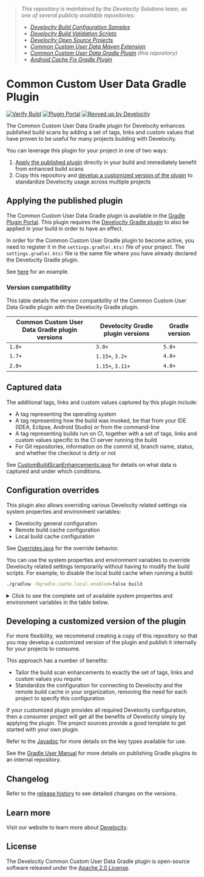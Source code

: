 > _This repository is maintained by the Develocity Solutions team, as one of several publicly available repositories:_
> - _[Develocity Build Configuration Samples][develocity-build-config-samples]_
> - _[Develocity Build Validation Scripts][develocity-build-validation-scripts]_
> - _[Develocity Open Source Projects][develocity-oss-projects]_
> - _[Common Custom User Data Maven Extension][ccud-maven-extension]_
> - _[Common Custom User Data Gradle Plugin][ccud-gradle-plugin] (this repository)_
> - _[Android Cache Fix Gradle Plugin][android-cache-fix-plugin]_

# Common Custom User Data Gradle Plugin

[![Verify Build](https://github.com/gradle/common-custom-user-data-gradle-plugin/actions/workflows/build-verification.yml/badge.svg?branch=main)](https://github.com/gradle/common-custom-user-data-gradle-plugin/actions/workflows/build-verification.yml)
[![Plugin Portal](https://img.shields.io/maven-metadata/v?metadataUrl=https://plugins.gradle.org/m2/com/gradle/common-custom-user-data-gradle-plugin/maven-metadata.xml&label=Plugin%20Portal)](https://plugins.gradle.org/plugin/com.gradle.common-custom-user-data-gradle-plugin)
[![Revved up by Develocity](https://img.shields.io/badge/Revved%20up%20by-Develocity-06A0CE?logo=Gradle&labelColor=02303A)](https://ge.solutions-team.gradle.com/scans)

The Common Custom User Data Gradle plugin for Develocity enhances published build scans
by adding a set of tags, links and custom values that have proven to be useful for many projects building with Develocity.

You can leverage this plugin for your project in one of two ways:
1. [Apply the published plugin](#applying-the-published-plugin) directly in your build and immediately benefit from enhanced build scans
2. Copy this repository and [develop a customized version of the plugin](#developing-a-customized-version-of-the-plugin) to standardize Develocity usage across multiple projects

## Applying the published plugin

The Common Custom User Data Gradle plugin is available in the [Gradle Plugin Portal](https://plugins.gradle.org/plugin/com.gradle.common-custom-user-data-gradle-plugin). This
plugin requires the [Develocity Gradle plugin](https://plugins.gradle.org/plugin/com.gradle.develocity) to also be applied in your build in order to have an effect.

In order for the Common Custom User Gradle plugin to become active, you need to register it in the `settings.gradle(.kts)` file of your project. The `settings.gradle(.kts)` file is the same
file where you have already declared the Develocity Gradle plugin.

See [here](settings.gradle.kts) for an example.

### Version compatibility

This table details the version compatibility of the Common Custom User Data Gradle plugin with the Develocity Gradle plugin.

| Common Custom User Data Gradle plugin versions | Develocity Gradle plugin versions        | Gradle version |
| ---------------------------------------------- | ---------------------------------------- | -------------- |
| `1.0+`                                         | `3.0+`                                   | `5.0+`         | 
| `1.7+`                                         | `1.15+`, `3.2+`                          | `4.0+`         |
| `2.0+`                                         | `1.15+`, `3.11+`                         | `4.0+`         |

## Captured data

The additional tags, links and custom values captured by this plugin include:
- A tag representing the operating system
- A tag representing how the build was invoked, be that from your IDE (IDEA, Eclipse, Android Studio) or from the command-line
- A tag representing builds run on CI, together with a set of tags, links and custom values specific to the CI server running the build
- For Git repositories, information on the commit id, branch name, status, and whether the checkout is dirty or not

See [CustomBuildScanEnhancements.java](./src/main/java/com/gradle/CustomBuildScanEnhancements.java) for details on what data is
captured and under which conditions.

## Configuration overrides

This plugin also allows overriding various Develocity related settings via system properties and environment variables:
- Develocity general configuration
- Remote build cache configuration
- Local build cache configuration

See [Overrides.java](./src/main/java/com/gradle/Overrides.java) for the override behavior.

You can use the system properties and environment variables to override Develocity related settings temporarily without having
to modify the build scripts. For example, to disable the local build cache when running a build:

```bash
./gradlew -Dgradle.cache.local.enabled=false build
```

<details>
  <summary>Click to see the complete set of available system properties and environment variables in the table below. </summary>

### Develocity settings

| Develocity API                  | System property                 | Environment variable            |
|:--------------------------------|:--------------------------------|:--------------------------------|
| develocity.server               | develocity.url                  | DEVELOCITY_URL                  |
| develocity.allowUntrustedServer | develocity.allowUntrustedServer | DEVELOCITY_ALLOWUNTRUSTEDSERVER |

### Local Build Cache settings

| Local Build Cache API                            | System property                                 | Environment variable                            |
|:-------------------------------------------------|:------------------------------------------------|:------------------------------------------------|
| buildCache.local.setEnabled                      | gradle.cache.local.enabled                      | GRADLE_CACHE_LOCAL_ENABLED                      |
| buildCache.local.setPush                         | gradle.cache.local.push                         | GRADLE_CACHE_LOCAL_PUSH                         |
| buildCache.local.setDirectory                    | gradle.cache.local.directory                    | GRADLE_CACHE_LOCAL_DIRECTORY                    |
| buildCache.local.setRemoveUnusedEntriesAfterDays | gradle.cache.local.removeUnusedEntriesAfterDays | GRADLE_CACHE_LOCAL_REMOVEUNUSEDENTRIESAFTERDAYS |

### HTTP Build Cache settings

| HTTP Build Cache API                       | System property                           | Environment variable                      |
|:-------------------------------------------|:------------------------------------------|:------------------------------------------|
| buildCache.remote.setEnabled               | gradle.cache.remote.enabled               | GRADLE_CACHE_REMOTE_ENABLED               |
| buildCache.remote.setPush                  | gradle.cache.remote.push                  | GRADLE_CACHE_REMOTE_PUSH                  |
| buildCache.remote.setAllowUntrustedServer  | gradle.cache.remote.allowUntrustedServer  | GRADLE_CACHE_REMOTE_ALLOWUNTRUSTEDSERVER  |
| buildCache.remote.setAllowInsecureProtocol | gradle.cache.remote.allowInsecureProtocol | GRADLE_CACHE_REMOTE_ALLOWINSECUREPROTOCOL |
| buildCache.remote.setUrl                   | gradle.cache.remote.url                   | GRADLE_CACHE_REMOTE_URL                   |

### Develocity Build Cache settings

| Develocity Build Cache API                 | System property                              | Environment variable                      |
|:-------------------------------------------|:---------------------------------------------|:------------------------------------------|
| buildCache.remote.setEnabled               | gradle.cache.remote.enabled                  | GRADLE_CACHE_REMOTE_ENABLED               |
| buildCache.remote.setPush                  | gradle.cache.remote.push                     | GRADLE_CACHE_REMOTE_PUSH                  |
| buildCache.remote.setAllowUntrustedServer  | gradle.cache.remote.allowUntrustedServer     | GRADLE_CACHE_REMOTE_ALLOWUNTRUSTEDSERVER  |
| buildCache.remote.setAllowInsecureProtocol | gradle.cache.remote.setAllowInsecureProtocol | GRADLE_CACHE_REMOTE_ALLOWINSECUREPROTOCOL |
| buildCache.remote.setServer                | gradle.cache.remote.server                   | GRADLE_CACHE_REMOTE_SERVER                |
| buildCache.remote.setPath                  | gradle.cache.remote.path                     | GRADLE_CACHE_REMOTE_PATH                  |

</details>

## Developing a customized version of the plugin

For more flexibility, we recommend creating a copy of this repository so that you may develop a customized version of the plugin and publish it internally for your projects to consume.

This approach has a number of benefits:
- Tailor the build scan enhancements to exactly the set of tags, links and custom values you require
- Standardize the configuration for connecting to Develocity and the remote build cache in your organization, removing the need for each project to specify this configuration

If your customized plugin provides all required Develocity configuration, then a consumer project will get all the benefits of Develocity simply by applying the plugin. The
project sources provide a good template to get started with your own plugin.

Refer to the [Javadoc](https://docs.gradle.com/enterprise/gradle-plugin/api/) for more details on the key types available for use.

See the [Gradle User Manual](https://docs.gradle.org/current/userguide/publishing_gradle_plugins.html#custom-plugin-repositories) for more details on publishing Gradle plugins to an internal repository.

## Changelog

Refer to the [release history](https://github.com/gradle/common-custom-user-data-gradle-plugin/releases) to see detailed changes on the versions.

## Learn more

Visit our website to learn more about [Develocity][develocity].

## License

The Develocity Common Custom User Data Gradle plugin is open-source software released under the [Apache 2.0 License][apache-license].

[develocity-build-config-samples]: https://github.com/gradle/develocity-build-config-samples
[develocity-build-validation-scripts]: https://github.com/gradle/develocity-build-validation-scripts
[develocity-oss-projects]: https://github.com/gradle/develocity-oss-projects
[ccud-gradle-plugin]: https://github.com/gradle/common-custom-user-data-gradle-plugin
[ccud-maven-extension]: https://github.com/gradle/common-custom-user-data-maven-extension
[android-cache-fix-plugin]: https://github.com/gradle/android-cache-fix-gradle-plugin
[develocity]: https://gradle.com/develocity
[apache-license]: https://www.apache.org/licenses/LICENSE-2.0.html
